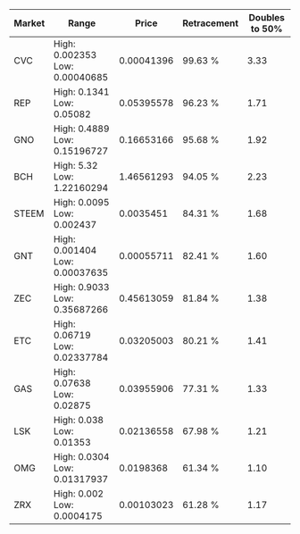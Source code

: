 | Market | Range | Price| Retracement | Doubles to 50% |
| --- | --- | --- | --- | --- |
| CVC | High: 0.002353<br />Low: 0.00040685 | 0.00041396 | 99.63 % | 3.33 |
| REP | High: 0.1341<br />Low: 0.05082 | 0.05395578 | 96.23 % | 1.71 |
| GNO | High: 0.4889<br />Low: 0.15196727 | 0.16653166 | 95.68 % | 1.92 |
| BCH | High: 5.32<br />Low: 1.22160294 | 1.46561293 | 94.05 % | 2.23 |
| STEEM | High: 0.0095<br />Low: 0.002437 | 0.0035451 | 84.31 % | 1.68 |
| GNT | High: 0.001404<br />Low: 0.00037635 | 0.00055711 | 82.41 % | 1.60 |
| ZEC | High: 0.9033<br />Low: 0.35687266 | 0.45613059 | 81.84 % | 1.38 |
| ETC | High: 0.06719<br />Low: 0.02337784 | 0.03205003 | 80.21 % | 1.41 |
| GAS | High: 0.07638<br />Low: 0.02875 | 0.03955906 | 77.31 % | 1.33 |
| LSK | High: 0.038<br />Low: 0.01353 | 0.02136558 | 67.98 % | 1.21 |
| OMG | High: 0.0304<br />Low: 0.01317937 | 0.0198368 | 61.34 % | 1.10 |
| ZRX | High: 0.002<br />Low: 0.0004175 | 0.00103023 | 61.28 % | 1.17 |
